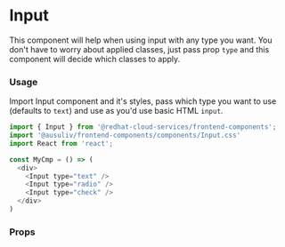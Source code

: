 # Input
This component will help when using input with any type you want. You don't have to worry about applied classes, just 
pass prop `type` and this component will decide which classes to apply.

### Usage
Import Input component and it's styles, pass which type you want to use (defaults to `text`) and use as you'd use basic
HTML `input`.
```javascript
import { Input } from '@redhat-cloud-services/frontend-components';
import '@ausuliv/frontend-components/components/Input.css'
import React from 'react';

const MyCmp = () => (
  <div>
    <Input type="text" />
    <Input type="radio" />
    <Input type="check" />
  </div>
)

```

### Props
